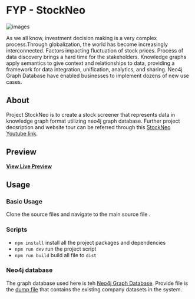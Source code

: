 # FYP - StockNeo

![images](https://firebasestorage.googleapis.com/v0/b/stockneo-f9c14.appspot.com/o/ss.png?alt=media&token=f9ecafbb-9c6b-43ba-9d2c-9cc2aff4047c)

As we all know, investment decision making is a very complex process.Through globalization, the world has become increasingly interconnected. Factors impacting fluctuation of stock prices. Process of data discovery brings a hard time for the stakeholders. Knowledge graphs apply semantics to give context and relationships to data, providing a framework for data integration, unification, analytics, and sharing. Neo4j Graph Database have enabled businesses to implement dozens of new use cases.

## About

Project StockNeo is to create a stock screener that represents data in knowledge graph format utilizing neo4j graph database. Further project decsription and website tour can be referred through this [StockNeo Youtube link](https://youtu.be/x-2OwVRYIeI). 

## Preview

**[View Live Preview](https://stockneo.netlify.app/#/)**

## Usage

### Basic Usage

Clone the source files and navigate to the main source file []().

### Scripts

- `npm install` install all the project packages and dependencies
- `npm run dev` run the project script
- `npm run build` build all file to `dist`

### Neo4j database

The graph database used here is teh [Neo4j Graph Database](https://neo4j.com/). Provide file is the [dump file](https://neo4j.com/) that contains the existing company datasets in the system.


